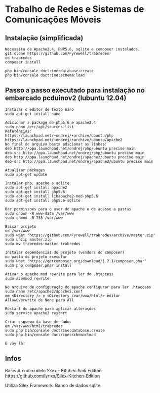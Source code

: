 
Trabalho de Redes e Sistemas de Comunicações Móveis
============================


Instalação (simplificada)
------------
    Necessita de Apache2.4, PHP5.6, sqlite e composer instalados.
    git clone https://github.com/Fyrewell/trabredes
    cd trabredes
    composer install

    php bin/console doctrine:database:create
    php bin/console doctrine:schema:load

Passo a passo executado para instalação no embarcado pcduinov2 (lubuntu 12.04)
------------
    Instalar o editor de texto nano
    sudo apt-get install nano

    Adicionar a package do php5.6 e apache2.4
    sudo nano /etc/apt/sources.list
    Referências:
    https://launchpad.net/~ondrej/+archive/ubuntu/php
    https://launchpad.net/~ondrej/+archive/ubuntu/apache2
    No final do arquivo basta adicionar as linhas:
    deb http://ppa.launchpad.net/ondrej/php/ubuntu precise main
    deb-src http://ppa.launchpad.net/ondrej/php/ubuntu precise main
    deb http://ppa.launchpad.net/ondrej/apache2/ubuntu precise main
    deb-src http://ppa.launchpad.net/ondrej/apache2/ubuntu precise main

    Atualizar packages
    sudo apt-get update

    Instalar php, apache e sqlite
    sudo apt-get install apache2
    sudo apt-get install php5.6
    sudo apt-get install libapache2-mod-php5.6
    sudo apt-get install php5.6-sqlite

    Dar permissoes para o user do apache e de acesso a pastas
    sudo chown -R www-data /var/www
    sudo chmod -R 755 /var/www

    Baixar projeto
    cd /var/www
    sudo wget "https://github.com/Fyrewell/trabredes/archive/master.zip"
    sudo unzip master.zip
    sudo mv trabredes-master trabredes

    Instalar dependencias do projeto (vendors do composer)
    na pasta do projeto executar
    sudo wget "https://getcomposer.org/download/1.2.1/composer.phar"
    sudo php composer.phar install

    Ativar o apache mod rewrite para ler do .htaccess
    sudo a2enmod rewrite

    No arquivo de configuração do apache configurar para ler .htaccess
    sudo nano /etc/apache2/apache2.conf
    em <Directory /> e <Directory /var/www/html/> editar
    AllowOverwrite de None para All

    Restart do apache para aplicar alterações
    sudo service apache2 restart

    Criar esquema da base de dados
    em /var/www/html/trabredes
    sudo php bin/console doctrine:database:create
    sudo php bin/console doctrine:schema:load

    E voy là!

Infos
----

Baseado no modelo Silex - Kitchen Sink Edition
https://github.com/lyrixx/Silex-Kitchen-Edition

Utiliza Silex Framework.
Banco de dados sqlite.
